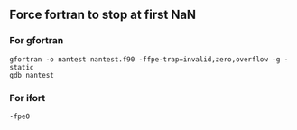 ## Force fortran to stop at first NaN

### For gfortran
```
gfortran -o nantest nantest.f90 -ffpe-trap=invalid,zero,overflow -g -static
gdb nantest
```
### For ifort
```
-fpe0
```
